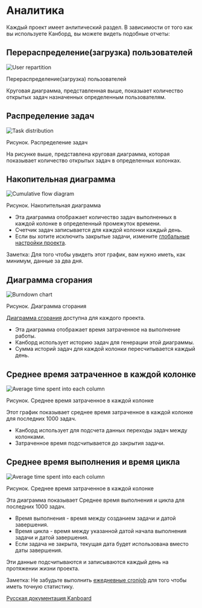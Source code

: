 Аналитика
=========

Каждый проект имеет анлитический раздел. В зависимости от того как вы используете Канборд, вы можете видеть подобные отчеты:

Перераспределение(загрузка) пользователей
-----------------------------------------

![User repartition](https://kanboard.net/screenshots/documentation/user-repartition.png)

Перераспределение(загрузка) пользователей


Круговая диаграмма, представленная выше, показыает количество открытых задач назначенных определенным пользователям.


Распределение задач
-------------------

![Task distribution](https://kanboard.net/screenshots/documentation/task-distribution.png)

Рисунок. Распределение задач



На рисунке выше, представлена круговая диаграмма, которая показывает количество открытых задач в определенных колонках.



Накопительная диаграмма
-----------------------

![Cumulative flow diagram](https://kanboard.net/screenshots/documentation/cfd.png)

Рисунок. Накопительная диаграмма


-   Эта диаграмма отображает количество задач выполненных в каждой колонке в определенный промежуток времени.
-   Счетчик задач записывается для каждой колонки каждый день.
-   Если вы хотите исключить закрытые задачи, измените [глобальные настройки проекта](project-configuration.markdown).


Заметка: Для того чтобы увидеть этот график, вам нужно иметь, как минимум, данные за два дня.


Диаграмма сгорания
------------------

![Burndown chart](https://kanboard.net/screenshots/documentation/burndown-chart.png)

Рисунок. Диаграмма сгорания



[Диаграмма сгорания](https://ru.wikipedia.org/wiki/%D0%94%D0%B8%D0%B0%D0%B3%D1%80%D0%B0%D0%BC%D0%BC%D0%B0_%D1%81%D0%B3%D0%BE%D1%80%D0%B0%D0%BD%D0%B8%D1%8F_%D0%B7%D0%B0%D0%B4%D0%B0%D1%87) доступна для каждого проекта.


-   Эта диаграмма отображает время затраченное на выполнение работы.
-   Канборд использует историю задач для генерации этой диаграммы.
-   Сумма историй задач для каждой колонки пересчитывается каждый день.

Среднее время затраченное в каждой колонке
------------------------------------------

![Average time spent into each column](https://kanboard.net/screenshots/documentation/average-time-spent-into-each-column.png)

Рисунок. Среднее время затраченное в каждой колонке


Этот график показывает среднее время затраченное в каждой колонке для последних 1000 задач.

-   Канборд использует для подсчета данных переходы задач между колонками.
-   Затраченное время подсчитывается до закрытия задачи.

Среднее время выполнения и время цикла
--------------------------------------

![Average time spent into each column](https://kanboard.net/screenshots/documentation/average-lead-cycle-time.png)

Рисунок. Среднее время затраченное в каждой колонке

Эта диаграмма показывает Среднее время выполнения и цикла для последних 1000 задач.
-   Время выполнения - время между созданием задачи и датой завершения.
-   Время цикла - время между указанной датой начала выполнения задачи и датой завершения.
-   Если задача не закрыта, текущая дата будет использована вместо даты завершения.

Эти данные подсчитываются и записываются каждый день на протяжении жизни проекта.

Заметка: Не забудьте выполнить [ежедневные cronjob](cronjob.markdown) для того чтобы иметь точную статистику.




[Русская документация Kanboard](http://kanboard.ru/doc/)


